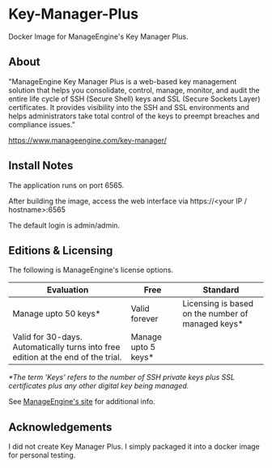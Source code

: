 # Key-Manager-Plus
Docker Image for ManageEngine's Key Manager Plus.

## About
"ManageEngine Key Manager Plus is a web-based key management solution that helps you consolidate, control, manage, monitor, and audit the entire life cycle of SSH (Secure Shell) keys and SSL (Secure Sockets Layer) certificates. It provides visibility into the SSH and SSL environments and helps administrators take total control of the keys to preempt breaches and compliance issues."

https://www.manageengine.com/key-manager/

## Install Notes
The application runs on port 6565.

After building the image, access the web interface via https://<your IP / hostname>:6565

The default login is admin/admin.

## Editions & Licensing
The following is ManageEngine's license options.

Evaluation | Free | Standard
--- | --- | ---
Manage upto 50 keys*  | Valid forever  |  Licensing is based on the number of managed keys*
Valid for 30-days. Automatically turns into free edition at the end of the trial. |  Manage upto 5 keys* | 

_*The term 'Keys' refers to the number of SSH private keys plus SSL certificates plus any other digital key being managed._

See [ManageEngine's site](https://www.manageengine.com/key-manager/) for additional info.

## Acknowledgements
I did not create Key Manager Plus. I simply packaged it into a docker image for personal testing.
